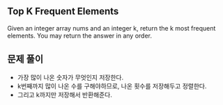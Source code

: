 ## Top K Frequent Elements
Given an integer array nums and an integer k, return the k most frequent elements. You may return the answer in any order.

## 문제 풀이
- 가장 많이 나온 숫자가 무엇인지 저장한다.
- k번째까지 많이 나온 수를 구해야하므로, 나온 횟수를 저장해두고 정렬한다.
- 그리고 k까지만 저장해서 반환해준다.